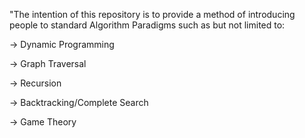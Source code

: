 "The intention of this repository is to provide a method of introducing people to standard Algorithm Paradigms such as but not limited to:

-> Dynamic Programming

-> Graph Traversal

-> Recursion

-> Backtracking/Complete Search

-> Game Theory
